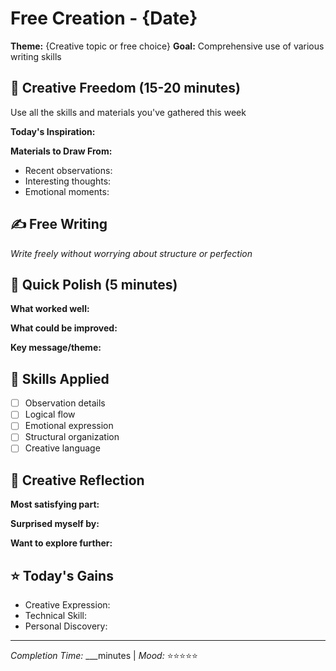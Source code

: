 # Free Creation - {Date}

**Theme:** {Creative topic or free choice}
**Goal:** Comprehensive use of various writing skills

## 🎨 Creative Freedom (15-20 minutes)
Use all the skills and materials you've gathered this week

**Today's Inspiration:**

**Materials to Draw From:**
- Recent observations:
- Interesting thoughts:
- Emotional moments:

## ✍️ Free Writing
*Write freely without worrying about structure or perfection*



## 🔧 Quick Polish (5 minutes)
**What worked well:**

**What could be improved:**

**Key message/theme:**

## 🎯 Skills Applied
- [ ] Observation details
- [ ] Logical flow
- [ ] Emotional expression
- [ ] Structural organization
- [ ] Creative language

## 💫 Creative Reflection
**Most satisfying part:**

**Surprised myself by:**

**Want to explore further:**

## ⭐ Today's Gains
- Creative Expression:
- Technical Skill:
- Personal Discovery:

---
*Completion Time:* ___minutes | *Mood:* ⭐⭐⭐⭐⭐